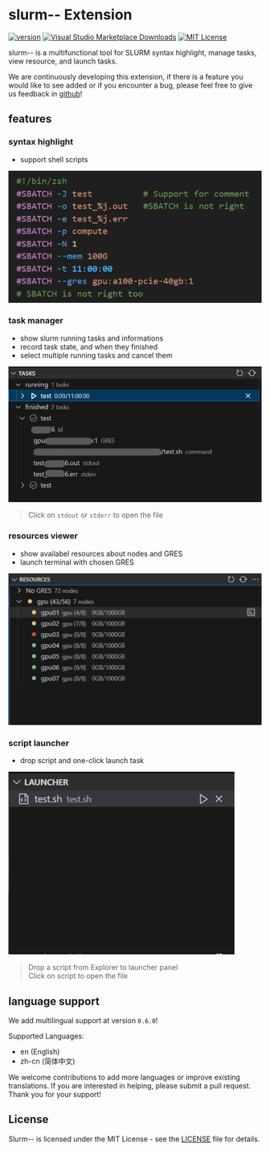 # slurm-- Extension

[![version](https://img.shields.io/badge/version-0.5.3-blue.svg?logo=github)](https://github.com/XingYuSSS/slurm--/blob/v0.5.3/CHANGELOG.md)
[![Visual Studio Marketplace Downloads](https://img.shields.io/visual-studio-marketplace/d/xy-sss.slurm--extension?color=red)](https://marketplace.visualstudio.com/items?itemName=xy-sss.slurm--extension)
[![MIT License](https://img.shields.io/badge/License-MIT-gree.svg)](https://opensource.org/licenses/MIT)

slurm-- is a multifunctional tool for SLURM syntax highlight, manage tasks, view resource, and launch tasks.

We are continuously developing this extension, if there is a feature you would like to see added or if you encounter a bug, please feel free to give us feedback in [github](https://github.com/XingYuSSS/slurm--)!

## features

### syntax highlight

- support shell scripts

![highlight](assets/pics/highlight.png)

### task manager

- show slurm running tasks and informations
- record task state, and when they finished
- select multiple running tasks and cancel them

![task](assets/pics/task.png)

> Click on `stdout` or `stderr` to open the file

### resources viewer

- show availabel resources about nodes and GRES
- launch terminal with chosen GRES

![resource](assets/pics/resource.png)

### script launcher

- drop script and one-click launch task

![launcher](assets/pics/launcher.png)

> Drop a script from Explorer to launcher panel  
> Click on script to open the file

## language support

We add multilingual support at version `0.6.0`!

Supported Languages:
- en (English)
- zh-cn (简体中文)

We welcome contributions to add more languages or improve existing translations. If you are interested in helping, please submit a pull request. Thank you for your support!

## License

Slurm-- is licensed under the MIT License - see the [LICENSE](LICENSE) file for details.
